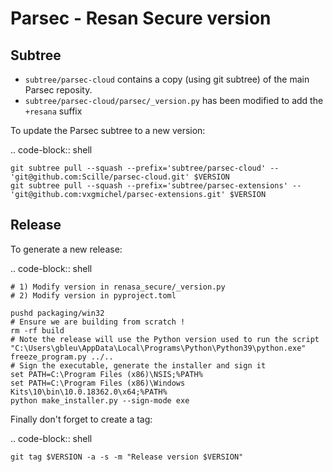 # Parsec - Resan Secure version

## Subtree

- `subtree/parsec-cloud` contains a copy (using git subtree) of the main Parsec reposity.
- `subtree/parsec-cloud/parsec/_version.py` has been modified to add the `+resana` suffix

To update the Parsec subtree to a new version:

.. code-block:: shell

    git subtree pull --squash --prefix='subtree/parsec-cloud' -- 'git@github.com:Scille/parsec-cloud.git' $VERSION
    git subtree pull --squash --prefix='subtree/parsec-extensions' -- 'git@github.com:vxgmichel/parsec-extensions.git' $VERSION

## Release

To generate a new release:

.. code-block:: shell

    # 1) Modify version in renasa_secure/_version.py
    # 2) Modify version in pyproject.toml

    pushd packaging/win32
    # Ensure we are building from scratch !
    rm -rf build
    # Note the release will use the Python version used to run the script
    "C:\Users\gbleu\AppData\Local\Programs\Python\Python39\python.exe" freeze_program.py ../..
    # Sign the executable, generate the installer and sign it
    set PATH=C:\Program Files (x86)\NSIS;%PATH%
    set PATH=C:\Program Files (x86)\Windows Kits\10\bin\10.0.18362.0\x64;%PATH%
    python make_installer.py --sign-mode exe

Finally don't forget to create a tag:

.. code-block:: shell

    git tag $VERSION -a -s -m "Release version $VERSION"
